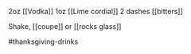 2oz [[Vodka]]
1oz [[Lime cordial]]
2 dashes [[bitters]]

Shake, [[coupe]] or [[rocks glass]]


#thanksgiving-drinks 
